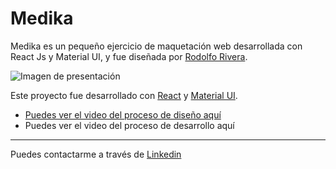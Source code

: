 # Medika

Medika es un pequeño ejercicio de maquetación web desarrollada con React Js y Material UI, y fue diseñada por [Rodolfo Rivera](https://rodolforivera.co/).

![Imagen de presentación](https://github.com/eltranseunteurbano/Medika-landingpage/blob/main/Presentaci%C3%B3n%20Github.jpg)

Este proyecto fue desarrollado con [React](https://github.com/facebook/create-react-app) y [Material UI](https://material-ui.com/es/).

- [Puedes ver el video del proceso de diseño aquí](https://www.youtube.com/watch?v=xoixY47jqtc&t=3s)
- Puedes ver el video del proceso de desarrollo aquí 

***
Puedes contactarme a través de [Linkedin](https://www.linkedin.com/in/eltranseunteurbano)